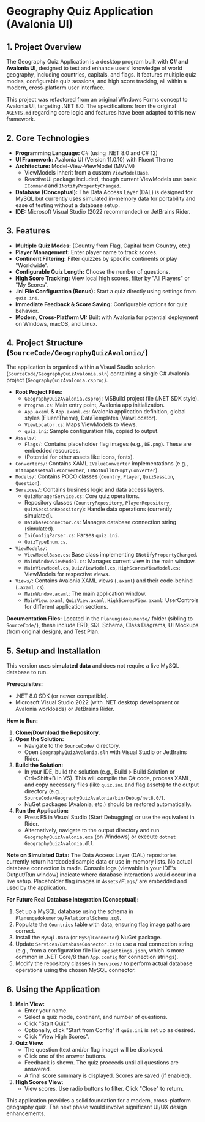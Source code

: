 # Geography Quiz Application (Avalonia UI)

## 1. Project Overview

The Geography Quiz Application is a desktop program built with **C# and Avalonia UI**, designed to test and enhance users' knowledge of world geography, including countries, capitals, and flags. It features multiple quiz modes, configurable quiz sessions, and high score tracking, all within a modern, cross-platform user interface.

This project was refactored from an original Windows Forms concept to Avalonia UI, targeting .NET 8.0. The specifications from the original `AGENTS.md` regarding core logic and features have been adapted to this new framework.

## 2. Core Technologies

*   **Programming Language:** C# (using .NET 8.0 and C# 12)
*   **UI Framework:** Avalonia UI (Version 11.0.10) with Fluent Theme
*   **Architecture:** Model-View-ViewModel (MVVM)
    *   ViewModels inherit from a custom `ViewModelBase`.
    *   ReactiveUI package included, though current ViewModels use basic `ICommand` and `INotifyPropertyChanged`.
*   **Database (Conceptual):** The Data Access Layer (DAL) is designed for MySQL but currently uses simulated in-memory data for portability and ease of testing without a database setup.
*   **IDE:** Microsoft Visual Studio (2022 recommended) or JetBrains Rider.

## 3. Features

*   **Multiple Quiz Modes:** (Country from Flag, Capital from Country, etc.)
*   **Player Management:** Enter player name to track scores.
*   **Continent Filtering:** Filter quizzes by specific continents or play "Worldwide".
*   **Configurable Quiz Length:** Choose the number of questions.
*   **High Score Tracking:** View local high scores, filter by "All Players" or "My Scores".
*   **.ini File Configuration (Bonus):** Start a quiz directly using settings from `quiz.ini`.
*   **Immediate Feedback & Score Saving:** Configurable options for quiz behavior.
*   **Modern, Cross-Platform UI:** Built with Avalonia for potential deployment on Windows, macOS, and Linux.

## 4. Project Structure (`SourceCode/GeographyQuizAvalonia/`)

The application is organized within a Visual Studio solution (`SourceCode/GeographyQuizAvalonia.sln`) containing a single C# Avalonia project (`GeographyQuizAvalonia.csproj`).

*   **Root Project Files:**
    *   `GeographyQuizAvalonia.csproj`: MSBuild project file (.NET SDK style).
    *   `Program.cs`: Main entry point, Avalonia app initialization.
    *   `App.axaml` & `App.axaml.cs`: Avalonia application definition, global styles (FluentTheme), DataTemplates (ViewLocator).
    *   `ViewLocator.cs`: Maps ViewModels to Views.
    *   `quiz.ini`: Sample configuration file, copied to output.
*   `Assets/`:
    *   `Flags/`: Contains placeholder flag images (e.g., `DE.png`). These are embedded resources.
    *   (Potential for other assets like icons, fonts).
*   `Converters/`: Contains XAML `IValueConverter` implementations (e.g., `BitmapAssetValueConverter`, `IsNotNullOrEmptyConverter`).
*   `Models/`: Contains POCO classes (`Country`, `Player`, `QuizSession`, `Question`).
*   `Services/`: Contains business logic and data access layers.
    *   `QuizManagerService.cs`: Core quiz operations.
    *   Repository classes (`CountryRepository`, `PlayerRepository`, `QuizSessionRepository`): Handle data operations (currently simulated).
    *   `DatabaseConnector.cs`: Manages database connection string (simulated).
    *   `IniConfigParser.cs`: Parses `quiz.ini`.
    *   `QuizTypeEnum.cs`.
*   `ViewModels/`:
    *   `ViewModelBase.cs`: Base class implementing `INotifyPropertyChanged`.
    *   `MainWindowViewModel.cs`: Manages current view in the main window.
    *   `MainViewModel.cs`, `QuizViewModel.cs`, `HighScoresViewModel.cs`: ViewModels for respective views.
*   `Views/`: Contains Avalonia XAML views (`.axaml`) and their code-behind (`.axaml.cs`).
    *   `MainWindow.axaml`: The main application window.
    *   `MainView.axaml`, `QuizView.axaml`, `HighScoresView.axaml`: UserControls for different application sections.

**Documentation Files:**
Located in the `Planungsdokumente/` folder (sibling to `SourceCode/`), these include ERD, SQL Schema, Class Diagrams, UI Mockups (from original design), and Test Plan.

## 5. Setup and Installation

This version uses **simulated data** and does not require a live MySQL database to run.

**Prerequisites:**
*   .NET 8.0 SDK (or newer compatible).
*   Microsoft Visual Studio 2022 (with .NET desktop development or Avalonia workloads) or JetBrains Rider.

**How to Run:**

1.  **Clone/Download the Repository.**
2.  **Open the Solution:**
    *   Navigate to the `SourceCode/` directory.
    *   Open `GeographyQuizAvalonia.sln` with Visual Studio or JetBrains Rider.
3.  **Build the Solution:**
    *   In your IDE, build the solution (e.g., Build > Build Solution or Ctrl+Shift+B in VS). This will compile the C# code, process XAML, and copy necessary files (like `quiz.ini` and flag assets) to the output directory (e.g., `SourceCode/GeographyQuizAvalonia/bin/Debug/net8.0/`).
    *   NuGet packages (Avalonia, etc.) should be restored automatically.
4.  **Run the Application:**
    *   Press F5 in Visual Studio (Start Debugging) or use the equivalent in Rider.
    *   Alternatively, navigate to the output directory and run `GeographyQuizAvalonia.exe` (on Windows) or execute `dotnet GeographyQuizAvalonia.dll`.

**Note on Simulated Data:**
The Data Access Layer (DAL) repositories currently return hardcoded sample data or use in-memory lists. No actual database connection is made. Console logs (viewable in your IDE's Output/Run window) indicate where database interactions would occur in a live setup. Placeholder flag images in `Assets/Flags/` are embedded and used by the application.

**For Future Real Database Integration (Conceptual):**
1.  Set up a MySQL database using the schema in `Planungsdokumente/RelationalSchema.sql`.
2.  Populate the `Countries` table with data, ensuring flag image paths are correct.
3.  Install the `MySql.Data` (or `MySqlConnector`) NuGet package.
4.  Update `Services/DatabaseConnector.cs` to use a real connection string (e.g., from a configuration file like `appsettings.json`, which is more common in .NET Core/8 than `App.config` for connection strings).
5.  Modify the repository classes in `Services/` to perform actual database operations using the chosen MySQL connector.

## 6. Using the Application

1.  **Main View:**
    *   Enter your name.
    *   Select a quiz mode, continent, and number of questions.
    *   Click "Start Quiz".
    *   Optionally, click "Start from Config" if `quiz.ini` is set up as desired.
    *   Click "View High Scores".
2.  **Quiz View:**
    *   The question (text and/or flag image) will be displayed.
    *   Click one of the answer buttons.
    *   Feedback is shown. The quiz proceeds until all questions are answered.
    *   A final score summary is displayed. Scores are saved (if enabled).
3.  **High Scores View:**
    *   View scores. Use radio buttons to filter. Click "Close" to return.

This application provides a solid foundation for a modern, cross-platform geography quiz. The next phase would involve significant UI/UX design enhancements.
